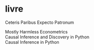 # livre
Ceteris Paribus Expecto Patronum

Mostly Harmless Econometrics   
Causal Inference and Discovery in Python   
Causal Inference in Python  
